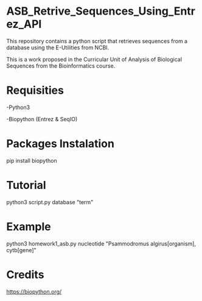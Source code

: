 # ASB_Retrive_Sequences_Using_Entrez_API
This repository contains a python script that retrieves sequences from a database using the E-Utilities from NCBI.

This is a work proposed in the Curricular Unit of Analysis of Biological Sequences from the Bioinformatics course.
# Requisities
-Python3

-Biopython (Entrez & SeqIO)
# Packages Instalation
pip install biopython
# Tutorial
python3 script.py database "term"
# Example
python3 homework1_asb.py nucleotide "Psammodromus algirus[organism], cytb[gene]" 
# Credits
https://biopython.org/


